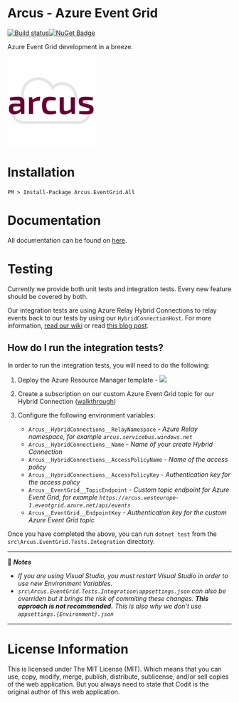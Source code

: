 # Arcus - Azure Event Grid
[![Build status](https://dev.azure.com/codit/Arcus/_apis/build/status/Commit%20builds/CI%20-%20Arcus.EventGrid)](https://dev.azure.com/codit/Arcus/_build/latest?definitionId=369)[![NuGet Badge](https://buildstats.info/nuget/Arcus.EventGrid.All?includePreReleases=true)](https://www.nuget.org/packages/Arcus.EventGrid.All/)

Azure Event Grid development in a breeze.

![Arcus](https://raw.githubusercontent.com/arcus-azure/arcus/master/media/arcus.png)

# Installation

```shell
PM > Install-Package Arcus.EventGrid.All
```

# Documentation
All documentation can be found on [here](https://eventgrid.arcus-azure.net/).

# Testing
Currently we provide both unit tests and integration tests.
Every new feature should be covered by both.

Our integration tests are using Azure Relay Hybrid Connections to relay events back to our tests by using our `HybridConnectionHost`.
For more information, [read our wiki](https://github.com/arcus-azure/arcus.eventgrid/wiki/Running-integration-tests-with-Arcus) or read [this blog post](https://www.codit.eu/blog/writing-tests-for-azure-event-grid/).

## How do I run the integration tests?
In order to run the integration tests, you will need to do the following:
1. Deploy the Azure Resource Manager template - <a href="https://portal.azure.com/#create/Microsoft.Template/uri/https%3A%2F%2Fraw.githubusercontent.com%2Farcus-azure%2Farcus.eventgrid%2Fmaster%2Fdeploy%2Farm%2Fdeploy-testing-infrastructure.json" target="_blank">
        <img src="http://azuredeploy.net/deploybutton.png"/>
    </a>

2. Create a subscription on our custom Azure Event Grid topic for our Hybrid Connection ([walkthrough](https://www.codit.eu/blog/writing-tests-for-azure-event-grid/))
3. Configure the following environment variables:
    - `Arcus__HybridConnections__RelayNamespace` _- Azure Relay namespace, for example `arcus.servicebus.windows.net`_
    - `Arcus__HybridConnections__Name` _- Name of your create Hybrid Connection_
    - `Arcus__HybridConnections__AccessPolicyName` _- Name of the access policy_
    - `Arcus__HybridConnections__AccessPolicyKey` _- Authentication key for the access policy_
    - `Arcus__EventGrid__TopicEndpoint` _- Custom topic endpoint for Azure Event Grid, for example `https://arcus.westeurope-1.eventgrid.azure.net/api/events`_
    - `Arcus__EventGrid__EndpointKey` _- Authentication key for the custom Azure Event Grid topic_

Once you have completed the above, you can run `dotnet test` from the `src\Arcus.EventGrid.Tests.Integration` directory.

---------

:pencil: _**Notes**_

- _If you are using Visual Studio, you must restart Visual Studio in order to use new Environment Variables._
- _`src\Arcus.EventGrid.Tests.Integration\appsettings.json` can also be overriden but it brings the risk of commiting these changes. **This approach is not recommended.** This is also why we don't use `appsettings.{Environment}.json`_

---------

# License Information
This is licensed under The MIT License (MIT). Which means that you can use, copy, modify, merge, publish, distribute, sublicense, and/or sell copies of the web application. But you always need to state that Codit is the original author of this web application.
